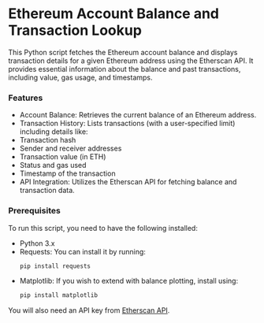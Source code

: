 # Ethereum Account Balance and Transaction Lookup
This Python script fetches the Ethereum account balance and displays transaction details for a given Ethereum address using the Etherscan API. It provides essential information about the balance and past transactions, including value, gas usage, and timestamps.

### Features
- Account Balance: Retrieves the current balance of an Ethereum address.
- Transaction History: Lists transactions (with a user-specified limit) including details like:
- Transaction hash
- Sender and receiver addresses
- Transaction value (in ETH)
- Status and gas used
- Timestamp of the transaction
- API Integration: Utilizes the Etherscan API for fetching balance and transaction data.

### Prerequisites
To run this script, you need to have the following installed:

- Python 3.x
- Requests: You can install it by running:
  ```bash
  pip install requests
- Matplotlib: If you wish to extend with balance plotting, install using:
  ```bash
  pip install matplotlib

You will also need an API key from [Etherscan API](https://etherscan.io/apis).
